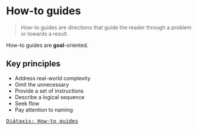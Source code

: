 # How-to guides

> How-to guides are directions that guide the reader through a problem or towards a result.

How-to guides are **goal**-oriented.

## Key principles

- Address real-world complexity
- Omit the unnecessary
- Provide a set of instructions
- Describe a logical sequence
- Seek flow
- Pay attention to naming

<kbd><a href="https://diataxis.fr/how-to-guides/">Diátaxis: How-to guides</a></kbd>
